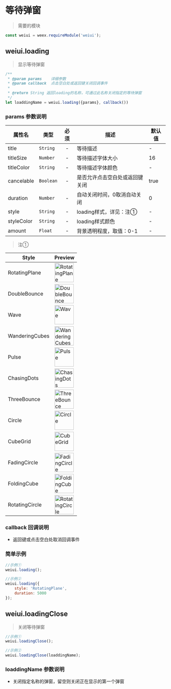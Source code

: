 # 等待弹窗

> 需要的模块

```js
const weiui = weex.requireModule('weiui');
```

## weiui.loading

> 显示等待弹窗

```js
/**
 * @param params    详细参数
 * @param callback  点击空白处或返回键关闭回调事件
 * 
 * @return String 返回loading的名称，可通过此名称关闭指定的等待弹窗
 */
let loaddingName = weiui.loading({params}, callback())
```

### params 参数说明

| 属性名 | 类型 | 必须 | 描述 | 默认值 |
| --- | --- | :-: | --- | --- |
| title | `String` | - | 等待描述 | - |
| titleSize | `Number` | - | 等待描述字体大小 | 16 |
| titleColor | `String` | - | 等待描述字体颜色 | - |
| cancelable | `Boolean` | - | 是否允许点击空白处或返回键关闭 | true |
| duration | `Number` | - | 自动关闭时间，0取消自动关闭 | 0 |
| style | `String` | - | loading样式，详见：注① | - |
| styleColor | `String` | - | loading样式颜色 | - |
| amount | `Float ` | - | 背景透明程度，取值：0-1 | - |

> 注①

Style | Preview
------------     |   -------------
RotatingPlane    | <img src='document/module/media/RotatingPlane.gif' alt='RotatingPlane' width="60px" height="60px"/>
DoubleBounce     | <img src='document/module/media/DoubleBounce.gif' alt='DoubleBounce' width="60px" height="60px"/>
Wave             | <img src='document/module/media/Wave.gif' alt='Wave' width="60px" height="60px"/>
WanderingCubes   | <img src='document/module/media/WanderingCubes.gif' alt='WanderingCubes' width="60px" height="60px"/>
Pulse            | <img src='document/module/media/Pulse.gif' alt='Pulse' width="60px" height="60px"/>
ChasingDots      | <img src='document/module/media/ChasingDots.gif' alt='ChasingDots' width="60px" height="60px"/>
ThreeBounce      | <img src='document/module/media/ThreeBounce.gif' alt='ThreeBounce' width="60px" height="60px"/>
Circle           | <img src='document/module/media/Circle.gif' alt='Circle' width="60px" height="60px"/>
CubeGrid         | <img src='document/module/media/CubeGrid.gif' alt='CubeGrid' width="60px" height="60px"/>
FadingCircle     | <img src='document/module/media/FadingCircle.gif' alt='FadingCircle' width="60px" height="60px"/>
FoldingCube      | <img src='document/module/media/FoldingCube.gif' alt='FoldingCube' width="60px" height="60px"/>
RotatingCircle   | <img src='document/module/media/RotatingCircle.gif' alt='RotatingCircle' width="60px" height="60px"/>

### callback 回调说明

* 返回键或点击空白处取消回调事件

### 简单示例

```js
//示例①
weiui.loading();

//示例②
weiui.loading({
    style: 'RotatingPlane',
    duration: 5000
});
```

## weiui.loadingClose

> 关闭等待弹窗

```js
//示例①
weiui.loadingClose();

//示例②
weiui.loadingClose(loaddingName);
```

### loaddingName 参数说明

* 关闭指定名称的弹窗，留空则关闭正在显示的第一个弹窗



